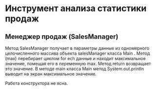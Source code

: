 # Инструмент анализа статистики продаж
## Менеджер продаж (SalesManager)
Метод SalesManager получает в параметры данные из одномерного целочисленного массива объекта salesManager класса Main . 
Метод (max) перебирает циклом for ech данные и находит максимальное значение, помещая его в переменную max. Метод return возвращает это значение. В методе main класса Main метод System.out.println выводит на экран максимальное значение.

Работа конструктора не ясна.

